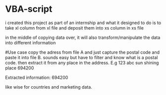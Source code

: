 # VBA-script
i created this project as part of an internship and what it designed to do is to take xl column from xl file and deposit them into xs column in xs file

in the middle of copying data over, it will also transform/manipulate the data into different information

#Use case
copy the adress from file A and just capture the postal code and paste it into file B. sounds easy but have to filter and know what is a postal code. then extract it from any place in the address.
E.g 123 abc sun shining place 694200 

Extracted information: 694200

like wise for countries and marketing data.
